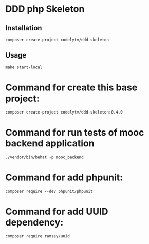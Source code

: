 # DDD php Skeleton

## Installation

`composer create-project codelytv/ddd-skeleton`

## Usage
`make start-local`

# Command for create this base project:
`composer create-project codelytv/ddd-skeleton:0.4.0`

# Command for run tests of mooc backend application
`./vendor/bin/behat -p mooc_backend`

# Command for add phpunit:
`composer require --dev phpunit/phpunit`

# Command for add UUID dependency:
`composer require ramsey/uuid`
